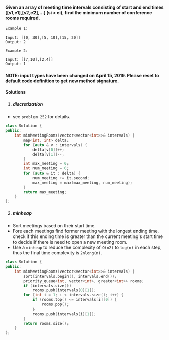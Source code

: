 #### Given an array of meeting time intervals consisting of start and end times [[s1,e1],[s2,e2],...] (si < ei), find the minimum number of conference rooms required.

```
Example 1:

Input: [[0, 30],[5, 10],[15, 20]]
Output: 2

Example 2:

Input: [[7,10],[2,4]]
Output: 1
```

#### NOTE: input types have been changed on April 15, 2019. Please reset to default code definition to get new method signature.

#### Solutions

1. ##### discretization 

- see `problem 252` for details.

```c++
class Solution {
public:
    int minMeetingRooms(vector<vector<int>>& intervals) {
        map<int, int> delta;
        for (auto & v : intervals) {
            delta[v[0]]++;
            delta[v[1]]--;
        }
        int max_meeting = 0;
        int num_meeting = 0;
        for (auto & it : delta) {
            num_meeting += it.second;
            max_meeting = max(max_meeting, num_meeting);
        }
        return max_meeting;
    }
};
```


2. ##### minheap

- Sort meetings based on their start time.
- Fore each meetings find former meeting with the longest ending time, check if this ending time is greater than the current meeting's start time to decide if there is need to open a new meeting room.
- Use a `minheap` to reduce the complexity of `O(n2)` to `log(n)` in each step, thus the final time complexity is `2nlong(n)`.

```c++
class Solution {
public:
    int minMeetingRooms(vector<vector<int>>& intervals) {
        sort(intervals.begin(), intervals.end());
        priority_queue<int, vector<int>, greater<int>> rooms;
        if (intervals.size())
            rooms.push(intervals[0][1]);
        for (int i = 1; i < intervals.size(); i++) {
            if (rooms.top() <= intervals[i][0]) {
                rooms.pop();
            }
            rooms.push(intervals[i][1]);
        }
        return rooms.size();
    }
};
```